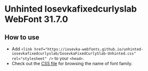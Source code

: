 # Unhinted Iosevkafixedcurlyslab WebFont 31.7.0

## How to use

- Add `<link href="https://iosevka-webfonts.github.io/unhinted-iosevkafixedcurlyslab/IosevkaFixedCurlySlab-Unhinted.css" rel="stylesheet" />` to your `<head>`.
- Check out the [CSS file](./IosevkaFixedCurlySlab-Unhinted.css) for browsing the name of font family.
